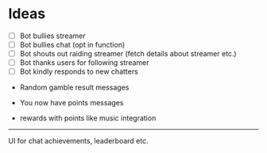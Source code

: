 # Ideas

- [ ] Bot bullies streamer
- [ ] Bot bullies chat (opt in function)
- [ ] Bot shouts out raiding streamer (fetch details about streamer etc.)
- [ ] Bot thanks users for following streamer
- [ ] Bot kindly responds to new chatters

- Random gamble result messages
- You now have <amount> points messages

- rewards with points like music integration

---

UI for chat achievements, leaderboard etc.
